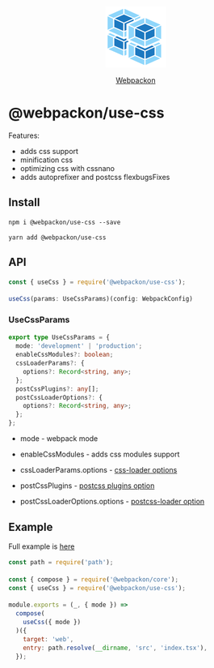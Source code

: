 <p align="center">
  <img src='https://raw.githubusercontent.com/AndTem/webpackon/master/images/logo.svg' height='120' width='120'>
</p>
<p align="center">
  <a href="https://github.com/AndTem/webpackon#readme">Webpackon</a>
</p>

# @webpackon/use-css

Features:
- adds css support
- minification css
- optimizing css with cssnano
- adds autoprefixer and postcss flexbugsFixes

## Install
```shell
npm i @webpackon/use-css --save
```

```shell
yarn add @webpackon/use-css
```

## API

```ts
const { useCss } = require('@webpackon/use-css');

useCss(params: UseCssParams)(config: WebpackConfig)
```

### UseCssParams
```ts
export type UseCssParams = {
  mode: 'development' | 'production';
  enableCssModules?: boolean;
  cssLoaderParams?: {
    options?: Record<string, any>;
  };
  postCssPlugins?: any[];
  postCssLoaderOptions?: {
    options?: Record<string, any>;
  };
};
```

- mode - webpack mode

- enableCssModules - adds css modules support

- cssLoaderParams.options - [css-loader options](https://www.npmjs.com/package/css-loader#Options)

- postCssPlugins - [postcss plugins option](https://www.npmjs.com/package/postcss-loader#postcssOptions)

- postCssLoaderOptions.options - [postcss-loader option](https://www.npmjs.com/package/postcss-loader#Options)

## Example
Full example is [here](https://github.com/AndTem/webpackon/tree/master/examples/react-config)

```js
const path = require('path');

const { compose } = require('@webpackon/core');
const { useCss } = require('@webpackon/use-css');

module.exports = (_, { mode }) =>
  compose(
    useCss({ mode })
  )({
    target: 'web',
    entry: path.resolve(__dirname, 'src', 'index.tsx'),
  });
```
